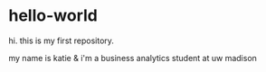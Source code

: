 # hello-world
hi. this is my first repository.

my name is katie
& i'm a business analytics student at uw madison

